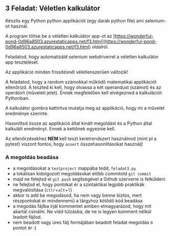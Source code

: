 ## 3 Feladat: Véletlen kalkulátor

Készíts egy Python python applikációt (egy darab python file) ami selenium-ot használ.

A program töltse be a véletlen kalkulátor app-ot az [https://wonderful-pond-0d96a8503.azurestaticapps.net/f3.html](https://wonderful-pond-0d96a8503.azurestaticapps.net/f3.html) oldalról.

Feladatod, hogy automatizáld selenium webdriverrel a  véletlen kalkulátor app tesztelését.

Az applikáció minden frissítésnél véletlenszerűen változik!

A feladatod, hogy a random számokkal működő matematikai applikációt ellenőrizd. A teszted ki kell, hogy olvassa a két operandust (számot) és az operátort (műveleti jelet).
Ennek megfelelően kell elvégezned a kalkulációt Pythonban.

A kalkulátor gombra kattintva mutatja meg az applikáció, hogy mi a művelet eredménye szerinte.

Hasonlítsd össze az applikáció által kínált megoldást és a Python által kalkulált eredményt. Ennek a kettőnek egyeznie kell.

Az ellenőrzésekhez __NEM__ kell teszt keretrendszert használnod (mint pl a pytest) viszont fontos, hogy `assert` összehasonlításokat használj!

### A megoldás beadása
* a megoldásokat a `testproject` mappába tedd, `feladat3.py`
* a lokálisan kidolgozott megoldásokat előbb commitold `git commit`
* majd ne felejtsd el `git push` segítségével a Github szerverre is felküldeni
* ne felejtsd el, hogy pontokat ér a szintaktikai legjobb praktikák megvalósítása (`ctlr`+`alt`+`l`)
* akkor is add be megodásod, ha nem vagy benne biztos, mert részpontokat ér mindennemű a tárgyhoz kötődő kód beadása
* a megodás fájlba írjál kommentet amiben elmagyarázod, hogy mit akartál csinálni. Ne vidd túlzásba, de ne is legyen komment nélkül leadott fájlod.
* nem beadott vagy üres fálj formájában beadott feladat megoldás `0` pontot ér :(
